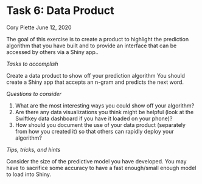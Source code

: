 Task 6: Data Product
================
Cory Piette
June 12, 2020

The goal of this exercise is to create a product to highlight the
prediction algorithm that you have built and to provide an interface
that can be accessed by others via a Shiny app..

*Tasks to accomplish*

Create a data product to show off your prediction algorithm You should
create a Shiny app that accepts an n-gram and predicts the next word.

*Questions to consider*

1.  What are the most interesting ways you could show off your
    algorithm?
2.  Are there any data visualizations you think might be helpful (look
    at the Swiftkey data dashboard if you have it loaded on your phone)?
3.  How should you document the use of your data product (separately
    from how you created it) so that others can rapidly deploy your
    algorithm?

*Tips, tricks, and hints*

Consider the size of the predictive model you have developed. You may
have to sacrifice some accuracy to have a fast enough/small enough model
to load into Shiny.
